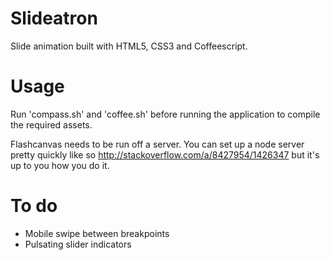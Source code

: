 Slideatron
==========

Slide animation built with HTML5, CSS3 and Coffeescript.

Usage
=====

Run 'compass.sh' and 'coffee.sh' before running the application to compile the required assets.

Flashcanvas needs to be run off a server. You can set up a node server pretty quickly like so http://stackoverflow.com/a/8427954/1426347 but it's up to you how you do it.

To do
=====

- Mobile swipe between breakpoints
- Pulsating slider indicators
